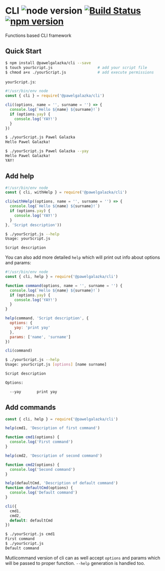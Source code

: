 # CLI ![node version](https://img.shields.io/node/v/%40pawelgalazka%2Fcli.svg) [![Build Status](https://travis-ci.org/pawelgalazka/cli.svg?branch=master)](https://travis-ci.org/pawelgalazka/cli) [![npm version](https://badge.fury.io/js/%40pawelgalazka%2Fcli.svg)](https://badge.fury.io/js/%40pawelgalazka%2Fcli)
Functions based CLI framework

## Quick Start

```sh
$ npm install @pawelgalazka/cli --save
$ touch yourScript.js                    # add your script file
$ chmod a+x ./yourScript.js              # add execute permissions
```

`yourScript.js`:
```js
#!/usr/bin/env node
const { cli } = require('@pawelgalazka/cli')

cli((options, name = '', surname = '') => {
  console.log(`Hello ${name} ${surname}!`)
  if (options.yay) {
    console.log('YAY!')
  }
})
```

```sh
$ ./yourScript.js Pawel Galazka
Hello Pawel Galazka!
```

```sh
$ ./yourScript.js Pawel Galazka --yay
Hello Pawel Galazka!
YAY!
```

## Add help

```js
#!/usr/bin/env node
const { cli, withHelp } = require('@pawelgalazka/cli')

cli(withHelp((options, name = '', surname = '') => {
  console.log(`Hello ${name} ${surname}!`)
  if (options.yay) {
    console.log('YAY!')
  }
}, 'Script description'))
```

```sh
$ ./yourScript.js --help
Usage: yourScript.js

Script description
```

You can also add more detailed `help` which will print out info
about options and params:

```js
#!/usr/bin/env node
const { cli, help } = require('@pawelgalazka/cli')

function command(options, name = '', surname = '') {
  console.log(`Hello ${name} ${surname}!`)
  if (options.yay) {
    console.log('YAY!')
  }  
}

help(command, 'Script description', {
  options: {
    yay: 'print yay'
  },
  params: ['name', 'surname']
})

cli(command)
```

```sh
$ ./yourScript.js --help
Usage: yourScript.js [options] [name surname]

Script description

Options:

  --yay       print yay
```

## Add commands

```js
const { cli, help } = require('@pawelgalazka/cli')

help(cmd1, 'Description of first command')

function cmd1(options) {
  console.log('First command')
}

help(cmd2, 'Description of second command')

function cmd2(options) {
  console.log('Second command')
}

help(defaultCmd, 'Description of default command')
function defaultCmd(options) {
  console.log('Default command')
}

cli({
  cmd1,
  cmd2,
  default: defaultCmd
})
```

```sh
$ ./yourScript.js cmd1
First command
$ ./yourScript.js
Default command
```

Mutlicommand version of cli can as well accept `options` and params which
will be passed to proper function. `--help` generation is handled too.